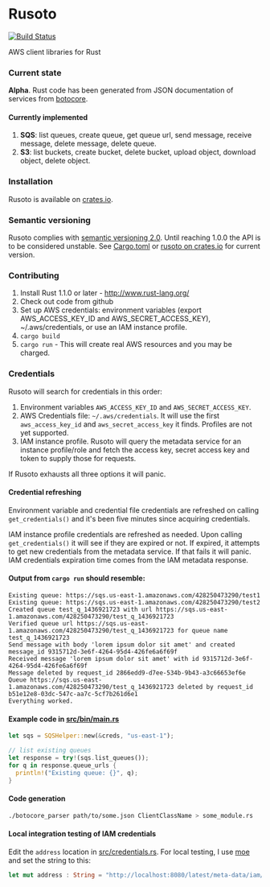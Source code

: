 # Rusoto
[![Build Status](https://ci.dualspark.com/api/badge/github.com/DualSpark/rust-aws/status.svg?branch=master)](https://ci.dualspark.com/github.com/DualSpark/rust-aws)

AWS client libraries for Rust

### Current state

**Alpha**.  Rust code has been generated from JSON documentation of services from [botocore](https://github.com/boto/botocore).

#### Currently implemented

1. **SQS**: list queues, create queue, get queue url, send message, receive message, delete message, delete queue.
2. **S3**: list buckets, create bucket, delete bucket, upload object, download object, delete object.

### Installation

Rusoto is available on [crates.io](https://crates.io/crates/rusoto).

### Semantic versioning

Rusoto complies with [semantic versioning 2.0](http://semver.org/).  Until reaching 1.0.0 the API is to be considered unstable.  See [Cargo.toml](Cargo.toml) or [rusoto on crates.io](https://crates.io/crates/rusoto) for current version.

### Contributing

1. Install Rust 1.1.0 or later - http://www.rust-lang.org/
2. Check out code from github
3. Set up AWS credentials: environment variables (export AWS_ACCESS_KEY_ID and AWS_SECRET_ACCESS_KEY), ~/.aws/credentials, or use an IAM instance profile.
4. `cargo build`
5. `cargo run` - This will create real AWS resources and you may be charged.

### Credentials

Rusoto will search for credentials in this order:

1. Environment variables `AWS_ACCESS_KEY_ID` and `AWS_SECRET_ACCESS_KEY`.
2. AWS Credentials file: `~/.aws/credentials`.  It will use the first `aws_access_key_id` and `aws_secret_access_key` it finds.  Profiles are not yet supported.
3. IAM instance profile.  Rusoto will query the metadata service for an instance profile/role and fetch the access key, secret access key and token to supply those for requests.

If Rusoto exhausts all three options it will panic.

#### Credential refreshing

Environment variable and credential file credentials are refreshed on calling `get_credentials()` and it's been five minutes since acquiring credentials.

IAM instance profile credentials are refreshed as needed.  Upon calling `get_credentials()` it will see if they are expired or not.  If expired, it attempts to get new credentials from the metadata service.  If that fails it will panic.  IAM credentials expiration time comes from the IAM metadata response.


#### Output from `cargo run` should resemble:

```
Existing queue: https://sqs.us-east-1.amazonaws.com/428250473290/test1
Existing queue: https://sqs.us-east-1.amazonaws.com/428250473290/test2
Created queue test_q_1436921723 with url https://sqs.us-east-1.amazonaws.com/428250473290/test_q_1436921723
Verified queue url https://sqs.us-east-1.amazonaws.com/428250473290/test_q_1436921723 for queue name test_q_1436921723
Send message with body 'lorem ipsum dolor sit amet' and created message_id 9315712d-3e6f-4264-95d4-426fe6a6f69f
Received message 'lorem ipsum dolor sit amet' with id 9315712d-3e6f-4264-95d4-426fe6a6f69f
Message deleted by request_id 2866edd9-d7ee-534b-9b43-a3c66653ef6e
Queue https://sqs.us-east-1.amazonaws.com/428250473290/test_q_1436921723 deleted by request_id b51e12e8-03dc-547c-aa7c-5cf7b261d6e1
Everything worked.
```

#### Example code in [src/bin/main.rs](src/bin/main.rs)

```rust
let sqs = SQSHelper::new(&creds, "us-east-1");

// list existing queues
let response = try!(sqs.list_queues());
for q in response.queue_urls {
  println!("Existing queue: {}", q);
}
```

#### Code generation

```bash
./botocore_parser path/to/some.json ClientClassName > some_module.rs
```

#### Local integration testing of IAM credentials

Edit the `address` location in [src/credentials.rs](src/credentials.rs).  For local testing, I use [moe](https://github.com/matthewkmayer/moe) and set the string to this:

```rust
let mut address : String = "http://localhost:8080/latest/meta-data/iam/security-credentials".to_string();
```
